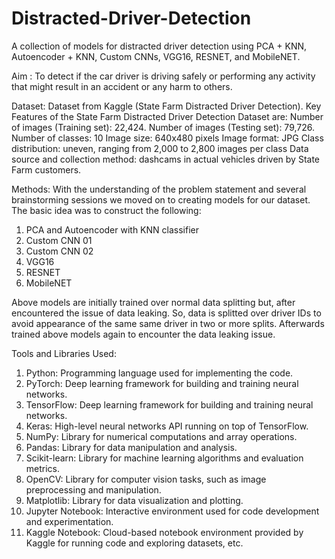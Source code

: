 # Distracted-Driver-Detection
A collection of models for distracted driver detection using PCA + KNN, Autoencoder + KNN, Custom CNNs, VGG16, RESNET, and MobileNET.

Aim : To detect if the car driver is driving safely or performing any activity that might result in an accident or any harm to others.

Dataset:
Dataset from Kaggle (State Farm Distracted Driver Detection).
Key Features of the State Farm Distracted Driver Detection Dataset are:
Number of images (Training set): 22,424.
Number of images (Testing set): 79,726.
Number of classes: 10
Image size: 640x480 pixels
Image format: JPG
Class distribution: uneven, ranging from 2,000 to 2,800 images per class
Data source and collection method: dashcams in actual vehicles driven by State Farm customers.


Methods:
With the understanding of the problem statement and several brainstorming sessions we moved on to creating models for our dataset. The basic idea was to construct the following:
1. PCA and Autoencoder with KNN classifier
2. Custom CNN 01
3. Custom CNN 02
4. VGG16
5. RESNET
6. MobileNET

Above models are initially trained over normal data splitting but, after encountered the issue of data leaking. So, data is splitted over driver IDs to avoid appearance of the same same driver in two or more splits. Afterwards trained above models again to encounter the data leaking issue.

Tools and Libraries Used:
1. Python: Programming language used for implementing the code.
2. PyTorch: Deep learning framework for building and training neural networks.  
3. TensorFlow: Deep learning framework for building and training neural networks. 
4. Keras: High-level neural networks API running on top of TensorFlow. 
5. NumPy: Library for numerical computations and array operations. 
6. Pandas: Library for data manipulation and analysis. 
7. Scikit-learn: Library for machine learning algorithms and evaluation metrics. 
8. OpenCV: Library for computer vision tasks, such as image preprocessing and manipulation. 
9. Matplotlib: Library for data visualization and plotting. 
10. Jupyter Notebook: Interactive environment used for code development and experimentation. 
11. Kaggle Notebook: Cloud-based notebook environment provided by Kaggle for running code and exploring datasets, etc. 




